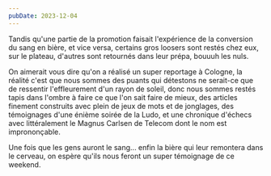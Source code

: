 ```yaml
---
pubDate: 2023-12-04
---
```


Tandis qu'une partie de la promotion faisait l'expérience de la conversion du sang en bière, et vice versa, certains gros loosers sont restés chez eux, sur le plateau, d'autres sont retournés dans leur prépa, bouuuh les nuls.

On aimerait vous dire qu'on a réalisé un super reportage à Cologne, la réalité c'est que nous sommes des puants qui détestons ne serait-ce que de ressentir l'effleurement d'un rayon de soleil, donc nous sommes restés tapis dans l'ombre à faire ce que l'on sait faire de mieux, des articles finement construits avec plein de jeux de mots et de jonglages, des témoignages d'une énième soirée de la Ludo, et une chronique d'échecs avec littéralement le Magnus Carlsen de Telecom dont le nom est imprononçable.

Une fois que les gens auront le sang... enfin la bière qui leur remontera dans le cerveau, on espère qu'ils nous feront un super témoignage de ce weekend.
